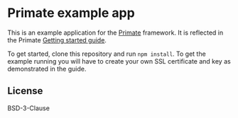 # Primate example app

This is an example application for the [Primate][primate] framework. It is
reflected in the Primate [Getting started guide][getting-started].

To get started, clone this repository and run `npm install`. To get the example
running you will have to create your own SSL certificate and key as
demonstrated in the guide.

## License

BSD-3-Clause

[primate]: https://github.com/primatejs/primate
[getting-started]: https://primatejs.com/getting-started
